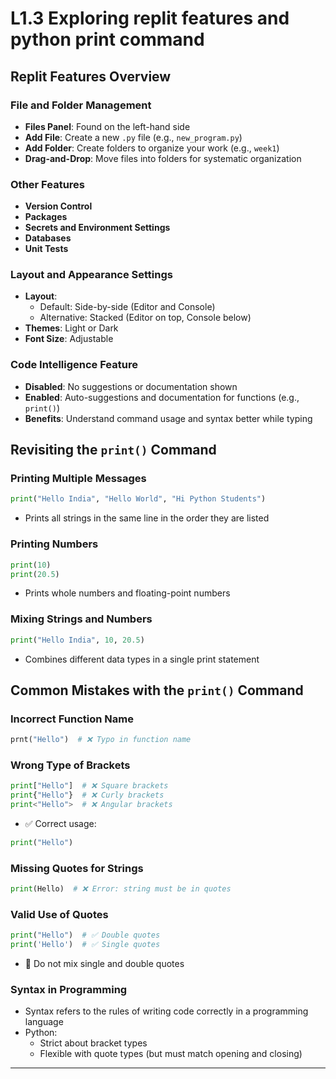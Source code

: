 # L1.3 Exploring replit features and python print command

## Replit Features Overview

### File and Folder Management
- **Files Panel**: Found on the left-hand side
- **Add File**: Create a new `.py` file (e.g., `new_program.py`)
- **Add Folder**: Create folders to organize your work (e.g., `week1`)
- **Drag-and-Drop**: Move files into folders for systematic organization

### Other Features
- **Version Control**
- **Packages**
- **Secrets and Environment Settings**
- **Databases**
- **Unit Tests**

### Layout and Appearance Settings
- **Layout**:
	- Default: Side-by-side (Editor and Console)
	- Alternative: Stacked (Editor on top, Console below)
- **Themes**: Light or Dark
- **Font Size**: Adjustable

### Code Intelligence Feature
- **Disabled**: No suggestions or documentation shown
- **Enabled**: Auto-suggestions and documentation for functions (e.g., `print()`)
- **Benefits**: Understand command usage and syntax better while typing

## Revisiting the `print()` Command

### Printing Multiple Messages
```python
print("Hello India", "Hello World", "Hi Python Students")
```
- Prints all strings in the same line in the order they are listed

### Printing Numbers
```python
print(10)
print(20.5)
```
- Prints whole numbers and floating-point numbers

### Mixing Strings and Numbers
```python
print("Hello India", 10, 20.5)
```
- Combines different data types in a single print statement

## Common Mistakes with the `print()` Command

### Incorrect Function Name
```python
prnt("Hello")  # ❌ Typo in function name
```

### Wrong Type of Brackets
```python
print["Hello"]  # ❌ Square brackets
print{"Hello"}  # ❌ Curly brackets
print<"Hello">  # ❌ Angular brackets
```
- ✅ Correct usage:
```python
print("Hello")
```

### Missing Quotes for Strings
```python
print(Hello)  # ❌ Error: string must be in quotes
```

### Valid Use of Quotes
```python
print("Hello")  # ✅ Double quotes
print('Hello')  # ✅ Single quotes
```
- 🚫 Do not mix single and double quotes

### Syntax in Programming
- Syntax refers to the rules of writing code correctly in a programming language
- Python:
  - Strict about bracket types
  - Flexible with quote types (but must match opening and closing)

---

